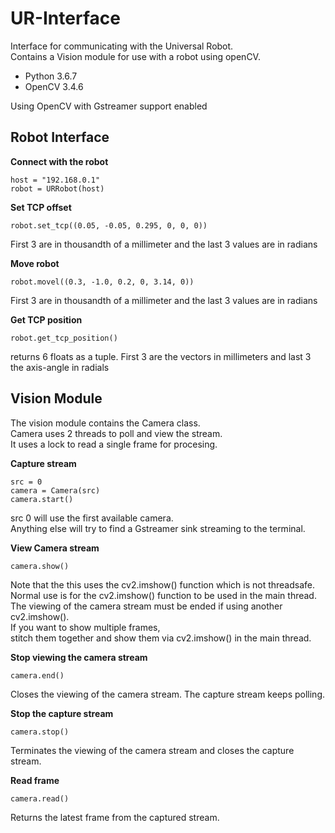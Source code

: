 # UR-Interface
Interface for communicating with the Universal Robot.\
Contains a Vision module for use with a robot using openCV.

- Python 3.6.7
- OpenCV 3.4.6

Using OpenCV with Gstreamer support enabled

## Robot Interface
**Connect with the robot**

```
host = "192.168.0.1"
robot = URRobot(host)
```


**Set TCP offset**

```
robot.set_tcp((0.05, -0.05, 0.295, 0, 0, 0))
```
First 3 are in thousandth of a millimeter and the last 3 values are in radians

**Move robot**

```
robot.movel((0.3, -1.0, 0.2, 0, 3.14, 0))
```
First 3 are in thousandth of a millimeter and the last 3 values are in radians
 
**Get TCP position**

```
robot.get_tcp_position()
```

returns 6 floats as a tuple. First 3 are the vectors in millimeters and last 3 the axis-angle in radials

## Vision Module
The vision module contains the Camera class.\
Camera uses 2 threads to poll and view the stream.\
It uses a lock to read a single frame for procesing.

**Capture stream**

```
src = 0
camera = Camera(src)
camera.start()
```

src 0 will use the first available camera.\
Anything else will try to find a Gstreamer sink streaming to the terminal.

**View Camera stream**

```
camera.show()
```

Note that the this uses the cv2.imshow() function which is not threadsafe.\
Normal use is for the cv2.imshow() function to be used in the main thread.\
The viewing of the camera stream must be ended if using another cv2.imshow().\
If you want to show multiple frames,\
stitch them together and show them via cv2.imshow() in the main thread.

**Stop viewing the camera stream**

```
camera.end()
```

Closes the viewing of the camera stream. The capture stream keeps polling.

**Stop the capture stream**

```
camera.stop()
```

Terminates the viewing of the camera stream and closes the capture stream.

**Read frame**

```
camera.read()
```

Returns the latest frame from the captured stream.

